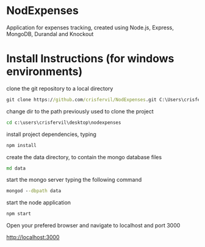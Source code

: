 NodExpenses
===========

Application for expenses tracking, created using Node.js, Express, MongoDB, Durandal and Knockout


Install Instructions (for windows environments)
===============================================

clone the git repository to a local directory

``` bat
git clone https://github.com/crisfervil/NodExpenses.git C:\Users\crisfervil\Desktop\NodExpenses
```

change dir to the path previously used to clone the project

``` bat
cd c:\users\crisfervil\desktop\nodexpenses
```

install project dependencies, typing

``` bat
npm install
```

create the data directory, to contain the mongo database files

``` bat
md data
```

start the mongo server typing the following command 

``` bat
mongod --dbpath data
```

start the node application

``` bat
npm start
```
  
Open your prefered browser and navigate to localhost and port 3000

[http://localhost:3000](http://localhost:3000)

